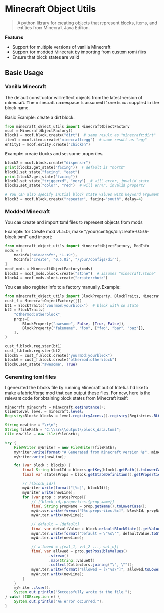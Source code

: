 # Minecraft Object Utils

> A python library for creating objects that represent blocks, items, and entities from Minecraft Java Edition.

**Features**
- Support for multiple versions of vanilla Minecraft
- Support for modded Minecraft by importing from custom toml files
- Ensure that block states are valid

## Basic Usage

### Vanilla Minecraft
The default constructor will reflect objects from the latest version of minecraft. The minecraft namespace is assumed if one is not supplied in the block name.

Basic Example: create a dirt block.
```python
from minecraft_object_utils import MinecraftObjectFactory
mcof = MinecraftObjectFactory()
block1 = mcof.block.create("dirt")  # same result as "minecraft:dirt"
item1 = mcof.item.create("minecraft:egg")  # same result as "egg"
entity1 = mcof.entity.create("chicken")
```

Example: create blocks and set some properties.
```python
block2 = mcof.block.create("dispenser")
print(block2.get_state("facing"))  # default is "north"
block2.set_state("facing", "east")
print(block2.get_state("facing")) 
block2.set_state("triggered", "very")  # will error, invalid state
block2.set_state("color", "red")  # will error, invalid property

# You can also specify initial block state values with keyword arguments
block3 = mcof.block.create("repeater", facing="south", delay=4)
```

### Modded Minecraft
You can create and import toml files to represent objects from mods.

Example: for Create mod v0.5.0i, make "/your/configs/dir/create-0.5.0i-block.toml" and import:
```python
from minecraft_object_utils import MinecraftObjectFactory, ModInfo
mods = [
    ModInfo("minecraft", "1.19"),
    ModInfo("create", "0.5.0i", "/your/configs/dir"),
]
mcof_mods = MinecraftObjectFactory(mods)
block3 = mcof_mods.block.create("stone")  # assumes "minecraft:stone"
block4 = mcof_mods.block.create("create:chute")
```

You can also register info to a factory manually. 
Example:
```python
from minecraft_object_utils import BlockProperty, BlockTraits, MinecraftObjectFactory
cust_f = MinecraftObjectFactory([])
bt1 = BlockTraits("yourmod:yourblock")  # block with no state
bt2 = BlockTraits(
    "othermod:otherblock",
    props=[
        BlockProperty("awesome", False, [True, False]),
        BlockProperty("fakename", "foo", ["foo", "bar", "baz"]),
    ],
)

cust_f.block.register(bt1)
cust_f.block.register(bt2)
block5 = cust_f.block.create("yourmod:yourblock")
block6 = cust_f.block.create("othermod:otherblock")
block6.set_state("awesome", True)
```

### Generating toml files

I generated the blocks file by running Minecraft out of IntelliJ. I'd like to make a fabric/forge mod that can output these files. For now, here is the relevant code for obtaining block states from Minecraft itself:
```java
Minecraft minecraft = Minecraft.getInstance();
ClientLevel level = minecraft.level;
Registry<Block> blocks = level.registryAccess().registry(Registries.BLOCK).get();

String newLine = "\r\n";
String filePath = "C:\\src\\output\\block_data.toml";
File newFile = new File(filePath);

try {
    FileWriter myWriter = new FileWriter(filePath);
    myWriter.write(format("# Generated from Minecraft version %s", minecraft.getLaunchedVersion()));
    myWriter.write(newLine);

    for (var block : blocks) {
        final String blockId = blocks.getKey(block).getPath().toLowerCase();
        final var statesProps = block.getStateDefinition().getProperties();

        // [{block_id}]
        myWriter.write(format("[%s]", blockId));
        myWriter.write(newLine);
        for (var prop : statesProps){
            // [{block_id}.properties.{prop_name}]
            final String propName = prop.getName().toLowerCase();
            myWriter.write(format("[%s.properties.%s]", blockId, propName));
            myWriter.write(newLine);

            // default = {default}
            final var defaultValue = block.defaultBlockState().getValue(prop);
            myWriter.write(format("default = \"%s\"", defaultValue.toString().toLowerCase()));
            myWriter.write(newLine);

            // allowed = [{val_1, val_2 ..., val_n}]
            final var allowed = prop.getPossibleValues()
                    .stream()
                    .map(String::valueOf)
                    .collect(Collectors.joining("\", \""));
            myWriter.write(format("allowed = [\"%s\"]", allowed.toLowerCase()));
            myWriter.write(newLine);
        }
    }
    myWriter.close();
    System.out.println("Successfully wrote to the file.");
} catch (IOException e) {
    System.out.println("An error occurred.");
}
```

